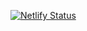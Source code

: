 [![Netlify Status](https://api.netlify.com/api/v1/badges/9e44d553-f3d8-4850-bd43-eaf5818803ec/deploy-status)](https://app.netlify.com/sites/kind-gates-d717af/deploys)
